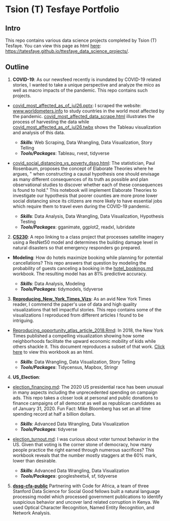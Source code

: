 # Tsion (T) Tesfaye Portfolio

## Intro

This repo contains various data science projects completed by Tsion (T) Tesfaye. You can view this page as html [here](https://tatesfaye.github.io/ttesfaye_data_science_projects/): https://tatesfaye.github.io/ttesfaye_data_science_projects/.

## Outline

1. **COVID-19**: As our newsfeed recently is inundated by COVID-19 related stories, I wanted to take a unique perspective and analyze the mico as well as macro impacts of the pandemic. This repo contains such projects.

  + [covid_most_affected_as_of_jul26.pptx](COVID-19/covid_most_affected_as_of_jul26.pptx): I scraped the website: www.worldometers.info to study countries in the world most affected by the pandemic. [covid_most_affected_data_scrape.html](COVID-19/covid_most_affected_data_scrape.html) illustrates the process of harvesting the data while [covid_most_affected_as_of_jul26.twbx](COVID-19/covid_most_affected_as_of_jul26.twbx) shows the Tableau visualization and analysis of this data.
  
    - **_Skills_**: Web Scraping, Data Wrangling, Data Visualization, Story Telling
    - **_Tools/Packages_**: Tableau, rvest, tidyverse
    
  + [covid_social_distancing_vs_poverty_dssg.html](COVID-19/covid_social_distancing_vs_poverty_dssg.html): The statistician, Paul Rosenbaum, proposes the concept of Elaborate Theories where he argues, " when constructing a causal hypothesis one should envisage as many different consequences of its truth as possible and plan observational studies to discover whether each of these consequences is found to hold." This notebook will implement Elaborate Theories to investigate our hypothesis that poorer counties are more prone lower social distancing since its citizens are more likely to have essential jobs which require them to travel even during the COVID-19 pandemic.
  
    - **_Skills_**: Data Analysis, Data Wrangling, Data Visualization, Hypothesis Testing
    - **_Tools/Packages_**: gganimate, ggplot2, readxl, lubridate
    

2. **[CS230](https://github.com/CX3XC/CS230)**: A repo linking to a class project that processes satellite imagery using a ResNet50 model and determines the building damage level in natural disasters so that emergency responders go prepared.

* **Modeling**: How do hotels maximize booking while planning for potential cancellations? This repo answers that question by modeling the probability of guests canceling a booking in the [hotel_bookings.md](Modeling/hotel_bookings.md) workbook. The resulting model has an 81% predictive accuracy.
  
  - **_Skills_**: Data Analysis, Modeling
  - **_Tools/Packages_**: tidymodels, tidyverse
  


3. **[Reproducing_New_York_Times_Vizs](https://tatesfaye.github.io/ttesfaye_data_science_projects/Reproducing_New_York_Times_Vizs/)**: As an avid New York Times reader, I commend the paper's use of data and high quality visualizations that tell impactful stories. This repo contains some of the visualizations I reproduced from different articles I found to be intriguing. 

  + [Reproducing_opportunity_atlas_article_2018.Rmd](https://github.com/tatesfaye/ttesfaye/blob/master/Reproducing_New_York_Times_Vizs/reproducing_opportunity_atlas_article_2018.Rmd): In 2018, the New York Times published a compelling visualization showing how some neighborhoods facilitate the upward economic mobility of kids while others shackle it. This document reproduces a subset of that work. [Click here](https://tatesfaye.github.io/ttesfaye_data_science_projects/Reproducing_New_York_Times_Vizs/reproducing_opportunity_atlas_article_2018.html) to view this workbook as an html.
  
    - **_Skills_**: Data Wrangling, Data Visualization, Story Telling
    - **_Tools/Packages_**: Tidycensus, Mapbox, Stringr
    
    
    
 4. **US_Election**: 
 
   + [election_financing.md](US_Election/election_financing.md): The 2020 US presidential race has been unusual in many aspects including the unprecedented spending on campaign ads. This repo takes a closer look at personal and public donations to finance campaigns of all democrat as well as republican candidates as of January 31, 2020. Fun Fact: Mike Bloomberg has set an all time spending record at half a billion dollars. 

      - **_Skills_**: Advanced Data Wrangling, Data Visualization
      - **_Tools/Packages_**: tidyverse

   
   + [election_turnout.md](US_Election/election_turnout.md): I was curious about voter turnout behavior in the US. Given that voting is the corner stone of democracy, how many people practice the right earned through numerous sacrifices? This workbook reveals that the number mostly staggers at the 60\% mark, lower than desirable.
      
      - **_Skills_**: Advanced Data Wrangling, Data Visualization
      - **_Tools/Packages_**: googlesheets4, sf, tidyverse
      
      
   
5. **[dssg-cfa-public](https://github.com/StanfordDataScience/dssg-cfa-public)** Partnering with Code for Africa, a team of three Stanford Data Science for Social Good fellows built a natural language processing model which processed government publications to identify suspicious behavior and uncover land related corruption in Kenya. We used Optical Character Recognition, Named Entity Recognition, and Network Analysis.
